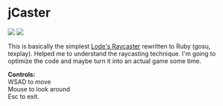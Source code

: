 jCaster
======
[<img src="http://i.imgur.com/WK93rEOs.png">](http://i.imgur.com/WK93rEO) [<img src="http://i.imgur.com/nZuukLIs.png">](http://imgur.com/nZuukLI)   
  
This is basically the simplest [Lode's Raycaster](http://lodev.org/cgtutor/raycasting.html) rewritten to Ruby (gosu, texplay). Helped me to understand the raycasting technique. I'm going to optimize the code and maybe turn it into an actual game some time.  
  
**Controls:**  
WSAD to move  
Mouse to look around  
Esc to exit.
